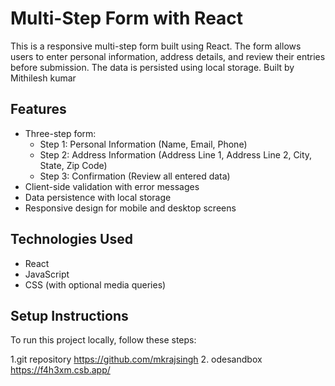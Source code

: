 # Multi-Step Form with React

This is a responsive multi-step form built using React. The form allows users to enter personal information, address details, and review their entries before submission. The data is persisted using local storage.
Built by Mithilesh kumar

## Features

- Three-step form:
  - Step 1: Personal Information (Name, Email, Phone)
  - Step 2: Address Information (Address Line 1, Address Line 2, City, State, Zip Code)
  - Step 3: Confirmation (Review all entered data)
- Client-side validation with error messages
- Data persistence with local storage
- Responsive design for mobile and desktop screens

## Technologies Used

- React
- JavaScript
- CSS (with optional media queries)

## Setup Instructions

To run this project locally, follow these steps:

1.git repository <https://github.com/mkrajsingh>
2. odesandbox <https://f4h3xm.csb.app/>
   
